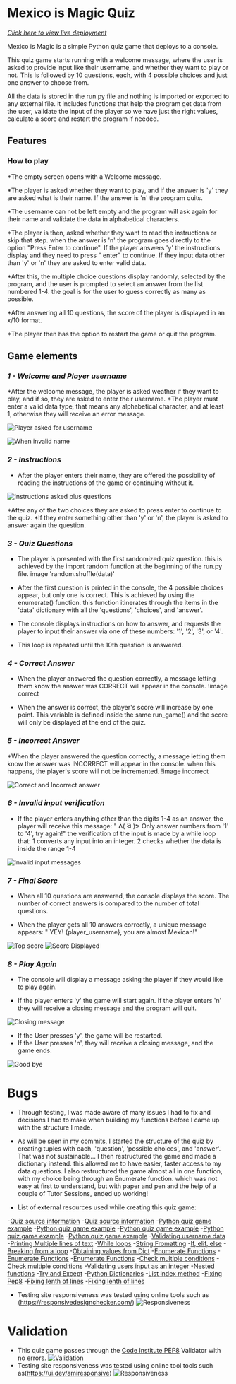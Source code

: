 # **Mexico is Magic Quiz**
[_Click here to view live deployment_](https://magicmexico-92655f369bba.herokuapp.com/)

Mexico is Magic is a simple Python quiz game that deploys to a console.

This quiz game starts running with a welcome message, where the user is asked to provide input like their username, and whether they want to play or not.  This is followed by 10 questions, each, with 4 possible choices and just one answer to choose from. 

All the data is stored in the run.py file and nothing is imported or exported to any external file. 
it includes functions that help the program get data from the user, validate the input of the player so we have just the right values, calculate a score and restart the program if needed. 

## **Features**

### How to play

*The empty screen opens with a Welcome message.

*The player is asked whether they want to play, and if the answer is 'y' they are asked what is their name. If the answer is 'n' the program quits.

*The username can not be left empty and the program will ask again for their name and validate the data in alphabetical characters. 

*The player is then, asked whether they want to read the instructions or skip that step. when the answer is 'n' the program goes directly to the option "Press Enter to continue". If the player answers 'y' the instructions display and they need to press " enter" to continue. If they input data other than 'y' or 'n' they are asked to enter valid data.

*After this, the multiple choice questions display randomly,  selected by the program, and the user is prompted to select an answer from the list numbered 1-4. the goal is for the user to guess correctly as many as possible.

*After answering all 10 questions, the score of the player is displayed in an x/10 format.

*The player then has the option to restart the game or quit the program.

## Game elements 

### _1 - Welcome and Player username_

*After the welcome message, the player is asked weather if they want to play, and if so, they are asked to enter their username. 
*The player must enter a valid data type, that means any alphabetical character, and at least 1, otherwise they will receive an error message. 

![Player asked for username](images/welcomemessage.jpg)

![When invalid name](images/wheninvalidname.jpg)

### _2 - Instructions_

* After the player enters their name, they are offered the possibility of reading the instructions of the game or continuing without it. 

![Instructions asked plus questions](images/questionsdisplayedpressenter.jpg)

*After any of the two choices they are asked to press enter to continue to the quiz. 
*If they enter something other than 'y' or 'n', the player is asked to answer again the question.

### _3 - Quiz Questions_

* The player is presented with the first randomized quiz question.
this is achieved by the import random function at the beginning of the run.py file. 
image 'random.shuffle(data)'
* After the first question is printed in the console, the 4 possible choices appear, but only one is correct.  This is achieved by using the enumerate() function. this function itinerates through the items in the 'data' dictionary with all the 'questions', 'choices', and 'answer'.

* The console displays instructions on how to answer, and requests the player to input their answer via one of these numbers:  '1', '2', '3', or '4'.

* This loop is repeated until the 10th question is answered.


### _4 - Correct Answer_

 * When the player answered the question correctly, a message letting them know the answer was CORRECT will appear in the console.
!image correct 

 * When the answer is correct, the player's score will increase by one point. This variable is defined inside the same run_game() and the score will only be displayed at the end of the quiz. 


### _5 - Incorrect Answer_

*When the player answered the question correctly, a message letting them know the answer was INCORRECT will appear in the console. when this happens, the player's score will not be incremented.
!image incorrect 

![Correct and Incorrect answer](images/Correctandincorrectmessagedisplayed.jpg)

### _6 - Invalid input verification_

 * If the player enters anything other than the digits 1-4 as an answer, the player will receive this message: " ᕕ( ᐛ )ᕗ Only answer numbers from '1' to '4', try again!"
the verification of the input is made by a while loop  that: 
1 converts any input into an integer.
2 checks whether the data is inside the range 1-4  

![Invalid input messages](images/validationforwronginputinquestions.jpg)

### _7 - Final Score_

 * When all 10 questions are answered, the console displays the score. The number of correct answers is compared to the number of total questions.

* When the player gets all 10 answers correctly, a unique message appears: " YEY! {player_username}, you are almost Mexican!"

![Top score](images/10of10scorewithstars.jpg)
![Score Displayed](images/endofgamewithscorecalculated.jpg)

### _8 - Play Again_

 * The console will display a message asking the player if they would like to play again. 

 * If the player enters 'y' the game will start again. If the player enters 'n' they will receive a closing message and the program will quit.

![Closing message](images/gameonverwith%20stars.jpg)

 * If the User presses 'y', the game will be restarted.
 * If the User presses 'n', they will receive a closing message, and the game ends.

![Good bye](images/goodbyeendprogram.jpg)

# **Bugs**

* Through testing, I was made aware of many issues I had to fix and decisions I had to make when building my functions before I came up with the structure I made. 
* As will be seen in my commits, I started the structure of the quiz by creating tuples with each, 'question', 'possible choices', and 'answer'. That was not sustainable... I then restructured the game and made a dictionary instead.  this allowed me to have easier, faster access to my data questions. I also restructured the game almost all in one function, with my choice being through an Enumerate function. which was not easy at first to understand, but with paper and pen and the help of a couple of Tutor Sessions, ended up working!

* List of external resources used while creating this quiz game:

-[Quiz source information](https://www.funtrivia.com/)
-[Quiz source information](https://www.quiztriviagames.com/mexico-quiz/)
-[Python quiz game example](https://allinpython.com/create-a-simple-python-quiz-game-with-score/)
-[Python quiz game example](https://realpython.com/python-quiz-application/)
-[Python quiz game example](https://www.youtube.com/watch?v=QPp09g8Rspg)
-[Python quiz game example](https://stackoverflow.com/questions/46406867/python-text-based-random-questions-quiz)
-[Python quiz game example](https://www.codespeedy.com/check-if-user-input-is-a-string-or-number-in-python/)
-[Validating username data](https://stackoverflow.com/questions/28495822/best-way-to-validate-a-name-in-python)
-[Printing Multiple lines of text](https://stackoverflow.com/questions/34980251/how-to-print-multiple-lines-of-text-with-python)
-[While loops](https://www.programiz.com/python-programming/while-loop#:~:text=Python%20While%20loop%20with%20else,the%20loop%20evaluates%20to%20False%20.&text=Note%3A%20The%20else%20block%20will,terminated%20by%20a%20break%20statement.)
-[String Fromatting](https://realpython.com/python-input-output/#:~:text=Writing%20Output%20to%20the%20Console,-In%20addition%20to&text=You%20can%20display%20program%20data,of%20arguments%20to%20print()%20.&text=As%20you%20can%20see%2C%20even,the%20console%20with%20print()%20)
-[If, elif, else](https://www.datacamp.com/tutorial/elif-statements-python?utm_source=google&utm_medium=paid_search&utm_campaignid=19589720818&utm_adgroupid=143216588777&utm_device=c&utm_keyword=&utm_matchtype=&utm_network=g&utm_adpostion=&utm_creative=665485585125&utm_targetid=dsa-1947282172981&utm_loc_interest_ms=&utm_loc_physical_ms=9061135&utm_content=dsa~page~community-tuto&utm_campaign=230119_1-sea~dsa~tutorials_2-b2c_3-n-eu_4-prc_5-na_6-na_7-le_8-pdsh-go_9-na_10-na_11-na-ltsjul23&gclid=CjwKCAjw_aemBhBLEiwAT98FMpeiWPqUdONhSo6JN80aydGL2l7mcICESYoWI_GMVNMVYfntVRIILxoCyQMQAvD_BwE)
-[Breaking from a loop](https://www.digitalocean.com/community/tutorials/how-to-use-break-continue-and-pass-statements-when-working-with-loops-in-python-3)
-[Obtaining values from Dict](https://www.w3schools.com/python/python_dictionaries_access.asp)
-[Enumerate Functions](https://intellipaat.com/blog/tutorial/python-tutorial/python-enumerate/?US)
-[Enumerate Functions](https://www.freecodecamp.org/news/what-is-enumerate-in-python/)
-[Enumerate Functions](https://pythonexamples.org/python-enumerate-a-dictionary/)
-[Check multiple conditions](https://www.geeksforgeeks.org/check-multiple-conditions-in-if-statement-python/#:~:text=This%20can%20be%20done%20by,BOTH%20in%20a%20single%20statement.&text=and%20comparison%20%3D%20for%20this%20to,t%20check%20the%20second%20one.)
-[Check multiple conditions](https://kodify.net/python/if-else/if-conditions/)
-[Validating users input as an integer](https://www.101computing.net/number-only/)
-[Nested functions](https://www.analyticsvidhya.com/blog/2021/08/how-nested-functions-are-used-in-python/)
-[Try and Except](https://www.w3schools.com/python/python_try_except.asp)
-[Python Dictionaries](https://www.codecademy.com/learn/dscp-python-fundamentals/modulesdscp-python-dictionaries/cheatsheet)
-[List index method](https://www.learnbyexample.org/python-list-index-method)
-[Fixing Pep8](https://w3.cs.jmu.edu/spragunr/CS240_F14/style_guide.shtml#:~:text=The%20preferred%20way%20of%20wrapping,a%20backslash%20for%20line%20continuation.)
-[Fixing lenth of lines](https://www.pythonmorsels.com/breaking-long-lines-code-python/)
-[Fixing lenth of lines](https://peps.python.org/pep-0008/#maximum-line-length)

* Testing site responsiveness was tested using online tools such as (https://responsivedesignchecker.com/)
![Responsiveness](images/)

# **Validation**

* This quiz game passes through the [Code Institute PEP8](https://pep8ci.herokuapp.com/) Validator with no errors.
![Validation](images/CodeInstitutevalidatornoerror.jpg)
* Testing site responsiveness was tested using online tool  tools such as(https://ui.dev/amiresponsive)
![Responsiveness](images/)

